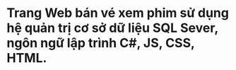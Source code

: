# Trang Web bán vé xem phim sử dụng hệ quản trị cơ sở dữ liệu SQL Sever, ngôn ngữ lập trình C#, JS, CSS, HTML.
